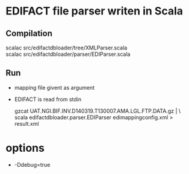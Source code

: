 EDIFACT file parser writen in Scala
===================================

Compilation
-----------

scalac src/edifactdbloader/tree/XMLParser.scala  
scalac src/edifactdbloader/parser/EDIParser.scala  

Run
---

- mapping file givent as argument
- EDIFACT is read from stdin

    gzcat UAT.NGI.BIF.INV.D140319.T130007.AMA.LGL.FTP.DATA.gz | \  
    scala edifactdbloader.parser.EDIParser edimappingconfig.xml > \
    result.xml

# options
- -Ddebug=true
